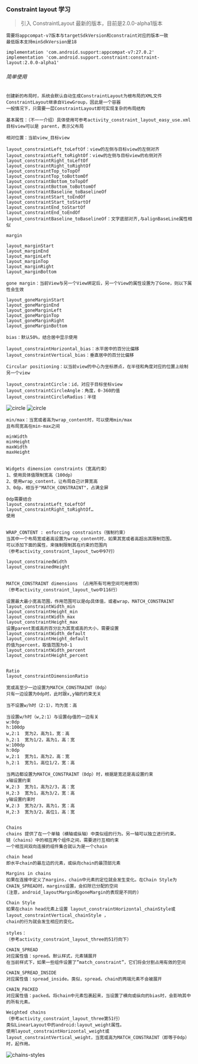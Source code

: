 ### Constraint layout 学习

> 引入 ConstraintLayout 最新的版本，目前是2.0.0-alpha1版本

    需要将appcompat-v7版本与targetSdkVersion和constraint对应的版本一致
    最低版本支持minSdkVersion是18

    implementation 'com.android.support:appcompat-v7:27.0.2'
    implementation 'com.android.support.constraint:constraint-layout:2.0.0-alpha1'

###### 简单使用

    创建新的布局时，系统会默认自动生成ConstraintLayout为根布局的XML文件
    ConstraintLayout继承自ViewGroup，因此是一个容器
    一般情况下，只需要一层ConstraintLayout即可实现复杂的布局结构

    基本属性：（不一一介绍）具体使用可参考activity_constraint_layout_easy_use.xml
    目标view可以是 parent，表示父布局

    相对位置：当前view_目标view

    layout_constraintLeft_toLeftOf：view的左侧与目标view的左侧对齐
    layout_constraintLeft_toRightOf：view的左侧与目标view的右侧对齐
    layout_constraintRight_toLeftOf
    layout_constraintRight_toRightOf
    layout_constraintTop_toTopOf
    layout_constraintTop_toBottomOf
    layout_constraintBottom_toTopOf
    layout_constraintBottom_toBottomOf
    layout_constraintBaseline_toBaselineOf
    layout_constraintStart_toEndOf
    layout_constraintStart_toStartOf
    layout_constraintEnd_toStartOf
    layout_constraintEnd_toEndOf
    layout_constraintBaseline_toBaselineOf：文字底部对齐,与alignBaseLine属性相似

    margin

    layout_marginStart
    layout_marginEnd
    layout_marginLeft
    layout_marginTop
    layout_marginRight
    layout_marginBottom

    gone margin：当前View与另一个View绑定后，另一个View的属性设置为了Gone，则以下属性会生效

    layout_goneMarginStart
    layout_goneMarginEnd
    layout_goneMarginLeft
    layout_goneMarginTop
    layout_goneMarginRight
    layout_goneMarginBottom

    bias：默认50%，结合居中显示使用

    layout_constraintHorizontal_bias：水平居中的百分比偏移
    layout_constraintVertical_bias：垂直居中的百分比偏移

    Circular positioning：以当前view的中心为坐标原点，在半径和角度对应的位置上绘制另一个view

    layout_constraintCircle：id，对应于目标坐标view
    layout_constraintCircleAngle：角度，0-360的值
    layout_constraintCircleRadius：半径

![circle](/img/circle1.png)   ![circle](/img/circle2.png)

    min/max：当宽或者高为wrap_content时，可以使用min/max
    且布局宽高在min-max之间

    minWidth
    minHeight
    maxWidth
    maxHeight


    Widgets dimension constraints（宽高约束）
    1、使用具体值限制宽高（100dp）
    2、使用wrap_content，让布局自己计算宽高
    3、0dp，相当于"MATCH_CONSTRAINT"，占满全屏

    0dp需要结合
    layout_constraintLeft_toLeftOf
    layout_constraintRight_toRightOf…
    使用


    WRAP_CONTENT : enforcing constraints（强制约束）
    当其中一个布局宽或者高设置为wrap_content时，如果其宽或者高超出其限制范围，
    可以添加下面的属性，来强制限制其在约束的范围内
    （参考activity_constraint_layout_two中97行）

    layout_constrainedWidth
    layout_constrainedHeight


    MATCH_CONSTRAINT dimensions （占用所有可用空间可用修饰）
    （参考activity_constraint_layout_two中116行）

    设置最大最小宽高范围，作用范围可以是dp具体值，或者wrap，MATCH_CONSTRAINT
    layout_constraintWidth_min
    layout_constraintHeight_min
    layout_constraintWidth_max
    layout_constraintHeight_max
    设置parent宽或高的百分比为其宽或高的大小，需要设置
    layout_constraintWidth_default
    layout_constraintHeight_default
    的值为percent，取值范围为0-1
    layout_constraintWidth_percent
    layout_constraintHeight_percent


    Ratio
    layout_constraintDimensionRatio

    宽或高至少一边设置为MATCH_CONSTRAINT（0dp）
    只有一边设置为0dp时，此时跟x,y轴的约束无关

    当不设置w/h时（2:1），均为宽：高

    当设置w/h时（w,2:1）与设置dp值的一边有关
    w:0dp
    h:100dp
    w,2:1  宽为2，高为1，宽：高
    h,2:1  宽为1/2，高为1，高：宽
    w:100dp
    h:0dp
    w,2:1  宽为1，高为2，高：宽
    h,2:1  宽为1，高位1/2，宽：高

    当两边都设置为MATCH_CONSTRAINT（0dp）时，根据是宽还是高设置约束
    x轴设置约束
    W,2:3  宽为1，高为2/3，高：宽
    H,2:3  宽为1，高为3/2，宽：高
    y轴设置约束时
    W,2:3  宽为2/3，高为1，宽：高
    H,2:3  宽为3/2，高位1，高：宽


    Chains
    chains 提供了在一个单轴（横轴或纵轴）中类似组的行为。另一轴可以独立进行约束。
    链（chains）中的相互两个组件之间，需要进行互相约束
    一个相互间双向连接的组件集合就认为是一个chain

    chain head
    即水平chain的最左边的元素，或纵向chain的最顶部元素

    Margins in chains
    如果在连接中定义了margins，chain中元素的定位就会发生变化。在Chain Style为CHAIN_SPREAD时，margins设置，会扣除已分配的空间
    (注意，android_layoutMargin和goneMargin的表现是不同的)

    Chain Style
    如果在chain head元素上设置 layout_constraintHorizontal_chainStyle或layout_constraintVertical_chainStyle ，
    chain的行为就会发生相应的变化。

    styles：
    （参考activity_constraint_layout_three的51行向下）

    CHAIN_SPREAD
    对应属性值：spread。默认样式，元素铺展开
    在当前样式下，如果一些组件设置了”match_constraint”，它们将会分割占用有效的空间

    CHAIN_SPREAD_INSIDE
    对应属性值：spread_inside。类似，spread。chain的两端元素不会被展开

    CHAIN_PACKED
    对应属性值：packed。将chain中元素包裹起来，当设置了横向或纵向的bias时，会影响其中的所有元素。

    Weighted chains
    （参考activity_constraint_layout_three第51行）
    类似LinearLayout中的android:layout_weight属性。
    使用layout_constraintHorizontal_weight或layout_constraintVertical_weight，当宽或高为MATCH_CONSTRAINT（即等于0dp）时，起作用。


![chains-styles](/img/chains-styles.png)



